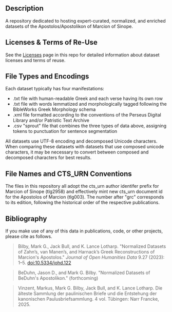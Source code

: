 ## Description

A repository dedicated to hosting expert-curated, normalized, and enriched datasets of the Apostolos/Apostolikon of Marcion of Sinope.

## Licenses & Terms of Re-Use

See the [Licenses](https://github.com/nauarchus/Marcion_Apostolos/blob/main/LICENSE.md) page in this repo for detailed information about dataset licenses and terms of reuse.

## File Types and Encodings

Each dataset typically has four manifestations:
* .txt file with human-readable Greek and each verse having its own row
* .txt file with words lemmatized and morphologically tagged following the BibleWorks Greek Morphology schema
* .xml file formatted according to the conventions of the Perseus Digital Library and/or Patristic Text Archive
* .csv "sprout" file that combines the three types of data above, assigning tokens to punctuation for sentence segmentation

All datasets use UTF-8 encoding and decomposed Unicode characters. When comparing these datasets with datasets that use composed unicode characters, it may be necessary to convert between composed and decomposed characters for best results.

## File Names and CTS_URN Conventions

The files in this repository all adopt the cts_urn author identifer prefix for Marcion of Sinope (tlg2958) and effectively mint new cts_urn document id for the Apostolos of Marcion (tlg003). The number after "grc" corresponds to its edition, following the historical order of the respective publications.

## Bibliography

If you make use of any of this data in publications, code, or other projects, please cite as follows.

> Bilby, Mark G., Jack Bull, and K. Lance Lotharp. "Normalized Datasets of Zahn’s, van Manen’s, and Harnack’s Greek Reconstructions of Marcion's Apostolos." *Journal of Open Humanities Data* 9.27 (2023): 1–5. [doi:10.5334/johd.122](https://doi.org/10.5334/johd.122)

> BeDuhn, Jason D., and Mark G. Bilby. "Normalized Datasets of BeDuhn's Apostolikon." (forthcoming)

> Vinzent, Markus, Mark G. Bilby, Jack Bull, and K. Lance Lotharp. Die älteste Sammlung der paulinischen Briefe und die Entstehung der kanonischen Paulusbriefsammlung. 4 vol. Tübingen: Narr Francke, 2025.
